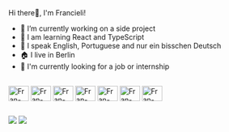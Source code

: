 ##

Hi there👋, I'm Francieli!

- 🔭 I’m currently working on a side project
- 🌱 I am learning React and TypeScript
- 💬 I speak English, Portuguese and nur ein bisschen Deutsch
- 🏠 I live in Berlin
- 📌 I'm currently looking for a job or internship
  
##

<div style="display: inline_block">
  <img align="center" alt="Fran-Js" height="30" width="40" src="https://cdn.jsdelivr.net/gh/devicons/devicon/icons/javascript/javascript-original.svg" >
  <img align="center" alt="Fran-Ts" height="30" width="40" src="https://cdn.jsdelivr.net/gh/devicons/devicon/icons/typescript/typescript-plain.svg" />
  <img align="center" alt="Fran-React" height="30" width="40" src="https://cdn.jsdelivr.net/gh/devicons/devicon/icons/react/react-original.svg" >
  <img align="center" alt="Fran-HTML" height="30" width="40" src="https://cdn.jsdelivr.net/gh/devicons/devicon/icons/html5/html5-original.svg" >
  <img align="center" alt="Fran-CSS" height="30" width="40" src="https://cdn.jsdelivr.net/gh/devicons/devicon/icons/css3/css3-original.svg" >
  <img align="center" alt="Fran-Node" height="30" width="40" src="https://cdn.jsdelivr.net/gh/devicons/devicon/icons/nodejs/nodejs-plain.svg" >
  <img align="center" alt="Fran-Mongo" height="30" width="40" src="https://cdn.jsdelivr.net/gh/devicons/devicon/icons/mongodb/mongodb-original.svg" >
</div>

##

<div>
  <a href="https://www.linkedin.com/in/francieli-sauthier-frontend/" target="_blank"><img src="https://img.shields.io/badge/LinkedIn-0077B5?style=for-the-badge&logo=linkedin&logoColor=white" target="_blank"></a>
  <a href="mailto:francieli.sauthier@gmail.com" target="_blank"><img src="https://img.shields.io/badge/Gmail-D14836?style=for-the-badge&logo=gmail&logoColor=white" target="_blank"></a>
</div>
